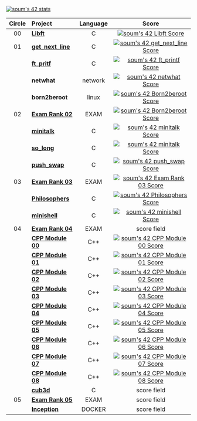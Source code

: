 [![soum's 42 stats](https://badge42.vercel.app/api/v2/cl1li0ev4001609l6y3uttc20/stats?cursusId=21&coalitionId=87)](https://github.com/JaeSeoKim/badge42)

| Circle | Project                                                      |            Language            |                            Score                             |
| :----: | :----------------------------------------------------------- | :----------------------------: | :----------------------------------------------------------: |
|   00   | [**Libft**](https://github.com/tjddnd3116/42seoul_subject/tree/main/Libft)    |               C                | [![soum's 42 Libft Score](https://badge42.vercel.app/api/v2/cl1li0ev4001609l6y3uttc20/project/2166451)](https://github.com/JaeSeoKim/badge42)   |
|   01   | [**get_next_line**](https://github.com/tjddnd3116/42seoul_subject/tree/main/get_next_line)|               C                | [![soum's 42 get_next_line Score](https://badge42.vercel.app/api/v2/cl1li0ev4001609l6y3uttc20/project/2186678)](https://github.com/JaeSeoKim/badge42) |
|        | [**ft_pritf**](https://github.com/tjddnd3116/42seoul_subject/tree/main/ft_printf)|               C                | [![soum's 42 ft_printf Score](https://badge42.vercel.app/api/v2/cl1li0ev4001609l6y3uttc20/project/2186681)](https://github.com/JaeSeoKim/badge42) |
|        | **netwhat**                                                  |              network               | [![soum's 42 netwhat Score](https://badge42.vercel.app/api/v2/cl1li0ev4001609l6y3uttc20/project/2186680)](https://github.com/JaeSeoKim/badge42)  |
|        | **born2beroot**                                                  |              linux               | [![soum's 42 Born2beroot Score](https://badge42.vercel.app/api/v2/cl1li0ev4001609l6y3uttc20/project/2186679)](https://github.com/JaeSeoKim/badge42)  |
|   02   | [**Exam Rank 02**](https://github.com/tjddnd3116/42seoul_subject/tree/main/Exam_Rank_02) |               EXAM                | [![soum's 42 Born2beroot Score](https://badge42.vercel.app/api/v2/cl1li0ev4001609l6y3uttc20/project/2186679)](https://github.com/JaeSeoKim/badge42) |
|        | [**minitalk**](https://github.com/tjddnd3116/42seoul_subject/tree/main/minitalk)   |           C             |  [![soum's 42 minitalk Score](https://badge42.vercel.app/api/v2/cl1li0ev4001609l6y3uttc20/project/2335652)](https://github.com/JaeSeoKim/badge42)  |
|        | [**so_long**](https://github.com/tjddnd3116/42seoul_subject/tree/main/so_long)   |           C             |  [![soum's 42 minitalk Score](https://badge42.vercel.app/api/v2/cl1li0ev4001609l6y3uttc20/project/2335652)](https://github.com/JaeSeoKim/badge42)  |
|        | [**push_swap**](https://github.com/tjddnd3116/42seoul_subject/tree/main/push_swap)   |           C             |  [![soum's 42 push_swap Score](https://badge42.vercel.app/api/v2/cl1li0ev4001609l6y3uttc20/project/2335637)](https://github.com/JaeSeoKim/badge42)  |
|   03   | [**Exam Rank 03**](https://github.com/tjddnd3116/42seoul_subject/tree/main/Exam_Rank_03) |               EXAM                | [![soum's 42 Exam Rank 03 Score](https://badge42.vercel.app/api/v2/cl1li0ev4001609l6y3uttc20/project/2439406)](https://github.com/JaeSeoKim/badge42) |
|        | [**Philosophers**](https://github.com/tjddnd3116/42seoul_subject/tree/main/Philosophers) |               C                | [![soum's 42 Philosophers Score](https://badge42.vercel.app/api/v2/cl1li0ev4001609l6y3uttc20/project/2428059)](https://github.com/JaeSeoKim/badge42) |
|        | [**minishell**](https://github.com/tjddnd3116/42seoul_subject/tree/main/minishell) |               C                | [![soum's 42 minishell Score](https://badge42.vercel.app/api/v2/cl1li0ev4001609l6y3uttc20/project/2428060)](https://github.com/JaeSeoKim/badge42) |
|   04   | [**Exam Rank 04**](https://github.com/tjddnd3116/42seoul_subject/tree/main/Exam_Rank_04) |               EXAM                | score field |
|   	   | [**CPP Module 00**](https://github.com/tjddnd3116/42seoul_subject/tree/main/cpp_module_00) |              C++               | [![soum's 42 CPP Module 00 Score](https://badge42.vercel.app/api/v2/cl1li0ev4001609l6y3uttc20/project/2497359)](https://github.com/JaeSeoKim/badge42) |
|   	   | [**CPP Module 01**](https://github.com/tjddnd3116/42seoul_subject/tree/main/cpp_module_01) |              C++               | [![soum's 42 CPP Module 01 Score](https://badge42.vercel.app/api/v2/cl1li0ev4001609l6y3uttc20/project/2550548)](https://github.com/JaeSeoKim/badge42) |
|   	   | [**CPP Module 02**](https://github.com/tjddnd3116/42seoul_subject/tree/main/cpp_module_02) |              C++               | [![soum's 42 CPP Module 02 Score](https://badge42.vercel.app/api/v2/cl1li0ev4001609l6y3uttc20/project/2553460)](https://github.com/JaeSeoKim/badge42) |
|   	   | [**CPP Module 03**](https://github.com/tjddnd3116/42seoul_subject/tree/main/cpp_module_03) |              C++               | [![soum's 42 CPP Module 03 Score](https://badge42.vercel.app/api/v2/cl1li0ev4001609l6y3uttc20/project/2556311)](https://github.com/JaeSeoKim/badge42) |
|   	   | [**CPP Module 04**](https://github.com/tjddnd3116/42seoul_subject/tree/main/cpp_module_04) |              C++               | [![soum's 42 CPP Module 04 Score](https://badge42.vercel.app/api/v2/cl1li0ev4001609l6y3uttc20/project/2564022)](https://github.com/JaeSeoKim/badge42) |
|   	   | [**CPP Module 05**](https://github.com/tjddnd3116/42seoul_subject/tree/main/cpp_module_05) |              C++               | [![soum's 42 CPP Module 05 Score](https://badge42.vercel.app/api/v2/cl1li0ev4001609l6y3uttc20/project/2568825)](https://github.com/JaeSeoKim/badge42) |
|   	   | [**CPP Module 06**](https://github.com/tjddnd3116/42seoul_subject/tree/main/cpp_module_06) |              C++               | [![soum's 42 CPP Module 06 Score](https://badge42.vercel.app/api/v2/cl1li0ev4001609l6y3uttc20/project/2570082)](https://github.com/JaeSeoKim/badge42) |
|   	   | [**CPP Module 07**](https://github.com/tjddnd3116/42seoul_subject/tree/main/cpp_module_07) |              C++               | [![soum's 42 CPP Module 07 Score](https://badge42.vercel.app/api/v2/cl1li0ev4001609l6y3uttc20/project/2573259)](https://github.com/JaeSeoKim/badge42) |
|   	   | [**CPP Module 08**](https://github.com/tjddnd3116/42seoul_subject/tree/main/cpp_module_08) |              C++               | [![soum's 42 CPP Module 08 Score](https://badge42.vercel.app/api/v2/cl1li0ev4001609l6y3uttc20/project/2575928)](https://github.com/JaeSeoKim/badge42) |
|   	   | [**cub3d**](https://github.com/tjddnd3116/42seoul_subject/tree/main/cub3d) |              C               | score field |
|   05   | [**Exam Rank 05**](https://github.com/tjddnd3116/42seoul_subject/tree/main/Exam_Rank_05) |               EXAM                | score field |
|        | [**Inception**](https://github.com/tjddnd3116/42seoul_subject/tree/main/inception) |               DOCKER                | score field |
